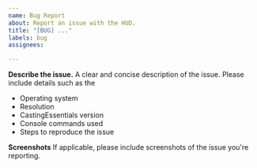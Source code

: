```yaml
---
name: Bug Report
about: Report an issue with the HUD.
title: "[BUG] ..."
labels: bug
assignees: 

---
```


**Describe the issue.**
A clear and concise description of the issue. Please include details such as the

* Operating system
* Resolution
* CastingEssentials version
* Console commands used
* Steps to reproduce the issue

**Screenshots**
If applicable, please include screenshots of the issue you're reporting.